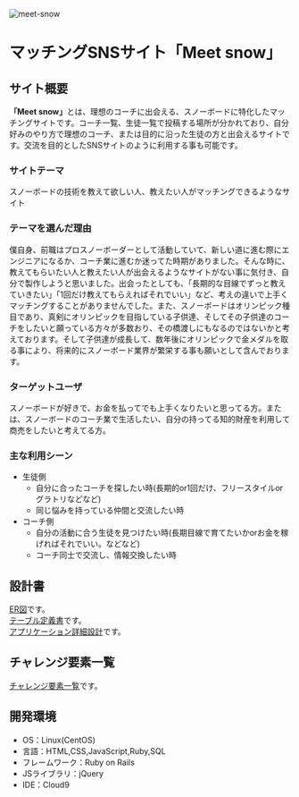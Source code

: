 ![meet-snow](https://user-images.githubusercontent.com/85141468/135703854-ed97e488-3a4d-4810-a900-018463069b3a.gif)

# マッチングSNSサイト「Meet snow」


 ## サイト概要
 <strong>「Meet snow」</strong>とは、理想のコーチに出会える、スノーボードに特化したマッチングサイトです。コーチ一覧、生徒一覧で投稿する場所が分かれており、自分好みのやり方で理想のコーチ、または目的に沿った生徒の方と出会えるサイトです。交流を目的としたSNSサイトのように利用する事も可能です。

 ### サイトテーマ
 スノーボードの技術を教えて欲しい人、教えたい人がマッチングできるようなサイト

 ### テーマを選んだ理由
 僕自身、前職はプロスノーボーダーとして活動していて、新しい道に進む際にエンジニアになるか、コーチ業に進むか迷ってた時期がありました。そんな時に、教えてもらいたい人と教えたい人が出会えるようなサイトがない事に気付き、自分で製作しようと思いました。出会ったとしても、「長期的な目線でずっと教えていきたい」「1回だけ教えてもらえればそれでいい」など、考えの違いで上手くマッチングすることがありませんでした。また、スノーボードはオリンピック種目であり、真剣にオリンピックを目指している子供達、そしてその子供達のコーチをしたいと願っている方々が多数おり、その橋渡しにもなるのではないかと考えております。そして子供達が成長して、数年後にオリンピックで金メダルを取る事により、将来的にスノーボード業界が繁栄する事も願いとして含んでおります。

 ### ターゲットユーザ
 スノーボードが好きで、お金を払ってでも上手くなりたいと思ってる方。または、スノーボードのコーチ業で生活したい、自分の持ってる知的財産を利用して商売をしたいと考えてる方。

 ### 主な利用シーン
 - 生徒側
     - 自分に合ったコーチを探したい時(長期的or1回だけ、フリースタイルorグラトリなどなど)
     - 同じ悩みを持っている仲間と交流したい時
 - コーチ側
     - 自分の活動に合う生徒を見つけたい時(長期目線で育てたいかorお金を稼げればそれでいい。などなど)
     - コーチ同士で交流し、情報交換したい時

 ## 設計書
 [ER図](https://app.diagrams.net/#G1TNAeFcDyTjaGP4Ww6GSTtpFSJIdHiAbG)です。  
 [テーブル定義書](https://docs.google.com/spreadsheets/d/12UKdrE_3i2lnWLce-U02i6Ns-IFMD9q0AMAKZbU0if0/edit#gid=1373217982)です。  
 [アプリケーション詳細設計](https://docs.google.com/spreadsheets/d/185I8B_a1IkggbROIwjd4L2bZne98V_th0r5qVPjgTTY/edit#gid=2133469642)です。

 ## チャレンジ要素一覧
 [チャレンジ要素一覧](https://docs.google.com/spreadsheets/d/18oalh6BcJYlgUQnxuLhmQl314al2y1YVI7E-UZkc-NE/edit#gid=0)です。

 ## 開発環境
 - OS：Linux(CentOS)
 - 言語：HTML,CSS,JavaScript,Ruby,SQL
 - フレームワーク：Ruby on Rails
 - JSライブラリ：jQuery
 - IDE：Cloud9

 <!-- ## 使用素材
 - 外部サービスの画像素材・音声素材を使用した場合は、必ずサービス名とURLを明記してください。
 - 使用しない場合は、使用素材の項目をREADMEから削除してください -->

